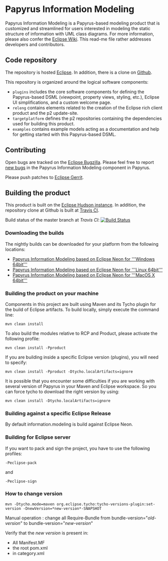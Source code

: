 # Papyrus Information Modeling
Papyrus Information Modeling is a Papyrus-based modeling product that is customized and streamlined for users interested in modeling the static structure of information with UML class diagrams. For more information, please also confer the [Eclipse Wiki](https://wiki.eclipse.org/Papyrus_for_Information_Modeling). This read-me file rather addresses developers and contributors.

## Code repository ##

The repository is hosted [Eclipse](http://git.eclipse.org/c/papyrus/org.eclipse.papyrus-informationmodeling.git). In addition, there is a clone on [Github](https://github.com/eclipsesource/org.eclipse.papyrus-informationmodeling).

This repository is organized around the logical software components:

* `plugins` includes the core software components for defining the Papyrus-based DSML (viewpoint, property views, styling, etc.), Eclipse UI simplifications, and a custom welcome page.
* `releng` contains elements related to the creation of the Eclipse rich client product and the p2 update-site.
* `targetplatform` defines the p2 repositories containing the dependencies used for building this product.
* `examples` contains example models acting as a documentation and help for getting started with this Papyrus-based DSML.

## Contributing ##

Open bugs are tracked on the [Eclipse Bugzilla](https://bugs.eclipse.org/bugs/buglist.cgi?bug_status=UNCONFIRMED&bug_status=NEW&bug_status=ASSIGNED&bug_status=REOPENED&classification=Modeling&component=Information%20Modeling&list_id=14557270&product=Papyrus&query_format=advanced). Please feel free to report [new bugs](https://bugs.eclipse.org/bugs/enter_bug.cgi?product=Papyrus&component=Information%20Modeling) in the Papyrus Information Modeling component in Papyrus.

Please push patches to [Eclipse Gerrit](https://git.eclipse.org/r/#/q/project:papyrus/org.eclipse.papyrus-informationmodeling).

## Building the product ##

This product is built on the [Eclipse Hudson instance](https://hudson.eclipse.org/papyrus/view/InformationModeling/). In addition, the repository clone at Github is built at [Travis CI](https://travis-ci.org/eclipsesource/org.eclipse.papyrus-informationmodeling).

Build status of the master branch at *Travis CI*: [![Build Status](https://travis-ci.org/eclipsesource/org.eclipse.papyrus-informationmodeling.svg?branch=master)](https://travis-ci.org/eclipsesource/org.eclipse.papyrus-informationmodeling)

### Downloading the builds ###

The nightly builds can be downloaded for your platform from the following locations:

* [Papyrus Information Modeling based on Eclipse Neon for '''Windows 64bit'''](https://hudson.eclipse.org/papyrus/view/InformationModeling/job/papyrus-informationmodeling-neon/lastSuccessfulBuild/artifact/releng/org.eclipse.papyrus.information.modeling.product/target/products/org.eclipse.papyrus.information.modeling.product-win32.win32.x86_64.zip)
* [Papyrus Information Modeling based on Eclipse Neon for '''Linux 64bit'''](https://hudson.eclipse.org/papyrus/view/InformationModeling/job/papyrus-informationmodeling-neon/lastSuccessfulBuild/artifact/releng/org.eclipse.papyrus.information.modeling.product/target/products/org.eclipse.papyrus.information.modeling.product-linux.gtk.x86_64.zip)
* [Papyrus Information Modeling based on Eclipse Neon for '''MacOS X 64bit'''](https://hudson.eclipse.org/papyrus/view/InformationModeling/job/papyrus-informationmodeling-neon/lastSuccessfulBuild/artifact/releng/org.eclipse.papyrus.information.modeling.product/target/products/org.eclipse.papyrus.information.modeling.product-macosx.cocoa.x86_64.tar.gz)

### Building the product on your machine ###

Components in this project are built using Maven and its Tycho plugin for the build of Eclipse artifacts.
To build locally, simply execute the command line:

```
mvn clean install
```

To also build the modules relative to RCP and Product, please activate the following profile:

```
mvn clean install -Pproduct
```

If you are building inside a specific Eclipse version (plugins), you will need to specify:

```
mvn clean install -Pproduct -Dtycho.localArtifacts=ignore
```

It is possible that you encounter some difficulties if you are working with several version of Papyrus in your Maven and Eclipse workspace.
So you can force tycho to download the right version by using:

```
mvn clean install -Dtycho.localArtifacts=ignore
```

### Building against a specific Eclipse Release ###

By default information.modeling is build against Eclipse Neon.

### Building for Eclipse server ###

If you want to pack and sign the project, you have to use the following profiles:

```
-Peclipse-pack
```

and

```
-Peclipse-sign
```

### How to change version ###

```
mvn -Dtycho.mode=maven org.eclipse.tycho:tycho-versions-plugin:set-version -DnewVersion=*new-version*-SNAPSHOT
```
Manual operation : change all Require-Bundle from bundle-version="*old-version*" to bundle-version="*new-version*"

Verify that the *new version* is present in: 
 - All Manifest.MF
 - the root pom.xml
 - in category.xml